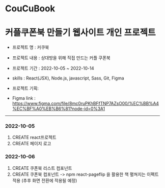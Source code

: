 # CouCuBook
# 커플쿠폰북 만들기 웹사이트 개인 프로젝트

- 프로젝트 명 : 커쿠북

- 프로젝트 내용 :  상대방을 위해 직접 만드는 커플 쿠폰북

- 프로젝트 기간 : 2022-10-05 ~ 2022-10-14

- skills : React(JSX), Node.js, javascript, Sass, Git, Figma

- 프로젝트 기획:

- Figma link : https://www.figma.com/file/8mc0ruPKhBFfTNP7AZsO00/%EC%BB%A4%EC%BF%A0%EB%B6%81?node-id=0%3A1

<hr/>

### 2022-10-05
1. CREATE react프로젝트 
1. CREATE 페이지 로고 


### 2022-10-06
1. CREATE 쿠폰북 리스트 컴포넌트
1. CREATE 쿠폰북 컴포넌트 ->  npm react-pageflip 을 활용한 책 펼쳐지는 이펙트 적용 (추후 화면 전환에 적용될 예정)
